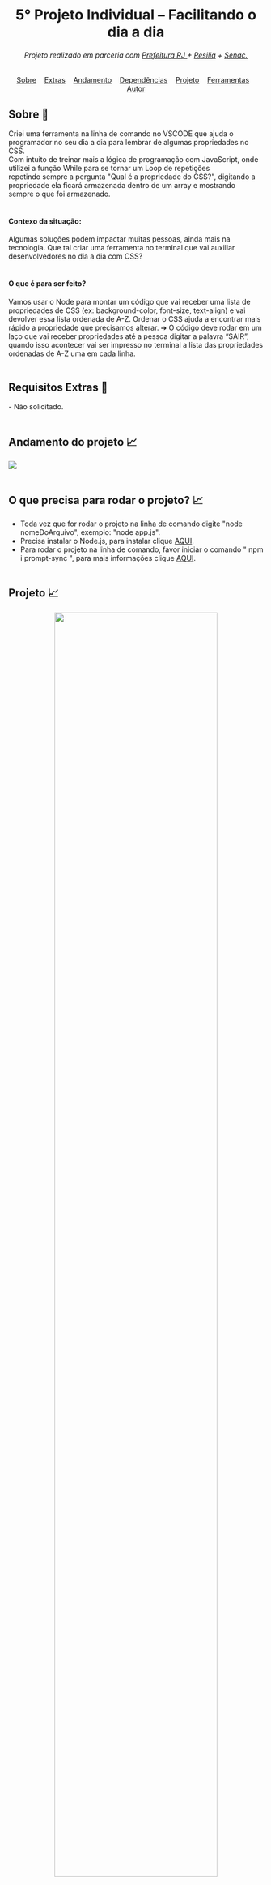 <div id="topo"</div>

<h1 align="center">5° Projeto Individual –  Facilitando o dia a dia</h1>

<h6 align="center">Projeto realizado em parceria com   
<a href="https://prefeitura.rio/desenvolvimento-economico-inovacao-simplificacao/programadores-cariocas-comemoram-formatura-na-cidade-das-artes/"        target="_blank">Prefeitura RJ </a> + 
<a href="https://www.resilia.com.br/" target="_blank">Resilia</a> + 
<a href="https://www.rj.senac.br/" target="_blank">Senac.</a> </h6>
<a href="" target="_blank"></a>
 
 
<div id="inicio" align=center>
  <a href="#sobre">Sobre</a>&nbsp;&nbsp;&nbsp;
  <a href="#extras">Extras</a>&nbsp;&nbsp;&nbsp;
  <a href="#andamento">Andamento</a>&nbsp;&nbsp;&nbsp;
  <a href="#dependencia">Dependências</a>&nbsp;&nbsp;&nbsp;
  <a href="#projeto">Projeto</a>&nbsp;&nbsp;&nbsp;
  <a href="#ferramentas">Ferramentas</a>&nbsp;&nbsp;&nbsp;
  <a href="#autor">Autor</a>
</div>


<h2 id="sobre">Sobre 🔎</h2>
  Criei uma ferramenta na linha de comando no VSCODE que ajuda o programador no seu dia a dia para lembrar de algumas propriedades no CSS. <br>
  Com intuito de treinar mais a lógica de programação com JavaScript, onde utilizei a função While para se tornar um Loop de repetições <br>
  repetindo sempre a pergunta "Qual é a propriedade do CSS?", digitando a propriedade ela ficará armazenada dentro de um array e mostrando <br>
  sempre o que foi armazenado. <br> <br>

<h4> Contexo da situação: </h4>
Algumas soluções podem impactar muitas pessoas, ainda mais na
tecnologia. Que tal criar uma ferramenta no terminal que vai auxiliar
desenvolvedores no dia a dia com CSS?
<br> <br>


<h4> O que é para ser feito? </h4>
Vamos usar o Node para montar um código que vai receber uma lista de
propriedades de CSS (ex: background-color, font-size, text-align) e vai devolver
essa lista ordenada de A-Z. Ordenar o CSS ajuda a encontrar mais rápido a
propriedade que precisamos alterar.
➔ O código deve rodar em um laço que vai receber propriedades até a
pessoa digitar a palavra “SAIR”, quando isso acontecer vai ser impresso
no terminal a lista das propriedades ordenadas de A-Z uma em cada linha.
<br> <br>

<h2 id="extras">Requisitos Extras 🔎</h2>
- Não solicitado.
<br><br>

<h2 id="andamento">Andamento do projeto 📈</h2>

 <img src="http://img.shields.io/static/v1?label=STATUS&message=%20FINALIZADO&color=GREEN&style=for-the-badge"/> 
<br><br>


<h2 id="dependencia">O que precisa para rodar o projeto? 📈</h2>

- Toda vez que for rodar o projeto na linha de comando digite "node nomeDoArquivo", exemplo: "node app.js".
- Precisa instalar o Node.js, para instalar clique   <a href="https://nodejs.org/en/">AQUI</a>. <br>
- Para rodar o projeto na linha de comando, favor iniciar o comando " npm i prompt-sync ", para mais informações clique <a href="https://www.npmjs.com/package/prompt-sync">AQUI</a>. <br><br>

<h2 id="projeto">Projeto 📈</h2>

<div align="Center">
  <img width="80%" src="https://user-images.githubusercontent.com/112782424/217995720-62b7e1ee-2fea-48a7-87f0-6e0c55dbe278.png" />

</div>
<br><br>


<h2 id="ferramentas">Ferramentas utilizadas nesse projeto 📚</h2>

  - [x] Visual Studio Code

<br>


<div id="autor" align="center">
  
  **Criado e desenvolvido por [Matheus Gomes](https://www.linkedin.com/in/matheus-gomes-780339211/).**
  
 <div align="center"> 
  
  <a href="https://github.com/MatheusPCRJ" target="_blank"><img src="https://cdn-icons-png.flaticon.com/512/733/733553.png" height="40em" title="GitHub de MatheusPCRJ"></a>&nbsp;&nbsp;&nbsp;&nbsp;&nbsp;
  <a href="https://www.linkedin.com/in/matheus-gomes-780339211/" target="_blank"><img src="https://cdn-icons-png.flaticon.com/512/145/145807.png" height="40em" title="LinkedIn de Matheus Gomes"></a>&nbsp;&nbsp;&nbsp;&nbsp;
  
  <a href="matheusdev1710@gmail.com"><img src="https://cdn-icons-png.flaticon.com/512/552/552486.png" height="40em" title="Enviar E-mail"></a>
   &nbsp;&nbsp;&nbsp;&nbsp;&nbsp;
   
  </div>
</div>
<br>

<div align="center">
  &#11165;&nbsp;<a href="#topo"><strong>Voltar ao topo</strong></a>&nbsp;&#11165;
</div>
